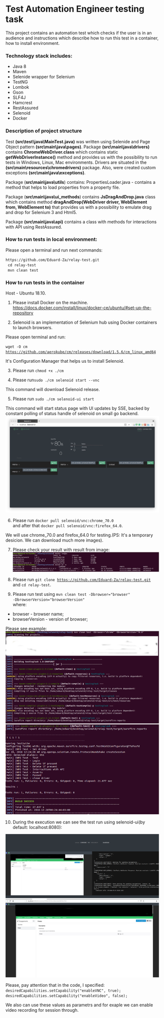 # Test Automation Engineer testing task

This project contains an automation test which checks if the user is in an audience and instructions which describe how to run this test in a container, how to install environment.

<h3>Technology stack includes:</h3>
<ul>
<li>Java 8</li>
<li>Maven</li>
<li>Selenide wrapper for Selenium</li>
<li>TestNG</li>
<li>Lombok</li>
<li>Gson</li>
<li>SLF4J</li>
<li>Hamcrest</li>
<li>RestAssured</li>
<li>Selenoid</li>
<li>Docker</li>
</ul>

<h3>Description of project structure</h3>

Test <b>(src\test\java\MainTest.java)</b> was written using Selenide and Page Object pattern <b>(src\main\java\pages)</b>.
Package <b>(src\main\java\drivers)</b> contains <b>ChromeWebDriver.class</b> which contains static <b>getWebDriverInstance()</b> method and provides us with the possibility to run tests in Windows, Linux, Mac environments. 
Drivers are situated in the <b>(src\main\resources\chromedrivers)</b> package.
Also, were created custom exceptions <b>(src\main\java\exceptions)</b>.

Package (<b>src\main\java\utils</b>) contains: PropertiesLoader.java - contains a method that helps to load properties from a property file.


Package (<b>src\main\java\ui_methods</b>) contains <b>JsDragAndDrop.java</b> class which contains method <b>dragAndDrop(WebDriver driver, WebElement from, WebElement to)</b> that provides us with a possibility to emulate drag and drop for Selenium 3 and Html5.

Package <b>(src\main\java\api)</b> contains a class with methods for interactions with API using RestAssured.

<h3>How to run tests in local environment:</h3>

<p>Please open a terminal and run next commands:</p>
<code>https://github.com/Eduard-Za/relay-test.git</code><br/>
<code> cd relay-test</code><br/>
<code> mvn clean test</code><br/>

<h3>How to run tests in the container</h3>

Host - Ubuntu 18.10.

1. Please install Docker on the machine.<br>
https://docs.docker.com/install/linux/docker-ce/ubuntu/#set-up-the-repository

2. Selenoid is an implementation of Selenium hub using Docker containers to launch browsers.

Please open terminal and run:

<code>wget -O cm https://github.com/aerokube/cm/releases/download/1.5.6/cm_linux_amd64</code>

It's Configuration Manager that helps us to install Selenoid.

3. Please run <code>chmod +x ./cm</code>

4. Please run<code>sudo ./cm selenoid start --vnc</code>

This command will download Selenoid release.

5. Please run <code>sudo ./cm selenoid-ui start</code>

This command will start status page with UI updates by SSE, backed by constant polling of status handle of selenoid on small go backend.
![alt](https://github.com/Eduard-Za/relay-test/blob/master/images/image.png)

6. Please run <code>docker pull selenoid/vnc:chrome_70.0</code><br>
and after that <code>docker pull selenoid/vnc:firefox_64.0</code>.

We will use chrome_70.0 and firefox_64.0 for testing.(PS: It's a temporary desicion. We can download much more images).

7. Please check your result with result from image:</br>
![alt](https://github.com/Eduard-Za/relay-test/blob/master/images/Screenshot%20from%202018-12-20%2000-12-55.png)


8. Please run <code>git clone https://github.com/Eduard-Za/relay-test.git</code><br>
          and <code>cd relay-test</code>.
          
9. Please run test using <code>mvn clean test -Dbrowser="browser" -DbrowserVersion="browserVersion"</code>
<br>where:</br>
<ul>
          <li>browser - browser name;</li>
          <li>browserVersion - version of browser;</li>
</ul>

Please see example:
![alt](https://github.com/Eduard-Za/relay-test/blob/master/images/part1.png)
![alt](https://github.com/Eduard-Za/relay-test/blob/master/images/part2.png)


10. During the execution we can see the test run using selenoid-ui(by default: localhost:8080):

![alt](https://github.com/Eduard-Za/relay-test/blob/master/images/Screenshot%20from%202018-12-20%2000-35-56.png)
![alt](https://github.com/Eduard-Za/relay-test/blob/master/images/Screenshot%20from%202018-12-20%2000-37-22.png)

Please, pay attention that in the code, I specified:
<code>desiredCapabilities.setCapability("enableVNC", true);
      desiredCapabilities.setCapability("enableVideo", false);</code>
      
We also can use these values as parametrs and for exaple we can enable video recording for session through.    


